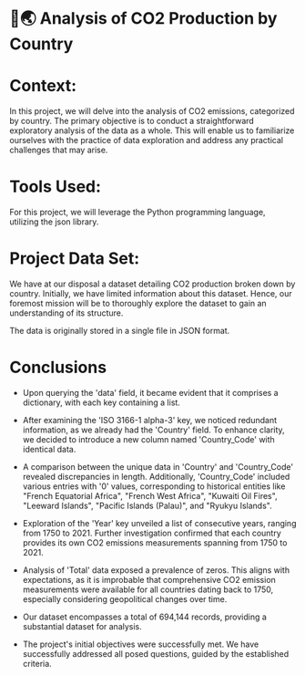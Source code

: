 # 💨🌏 Analysis of CO2 Production by Country

# Context:

In this project, we will delve into the analysis of CO2 emissions, categorized by country. The primary objective is to conduct a straightforward exploratory analysis of the data as a whole. This will enable us to familiarize ourselves with the practice of data exploration and address any practical challenges that may arise.

# Tools Used:

For this project, we will leverage the Python programming language, utilizing the json library.

# Project Data Set:

We have at our disposal a dataset detailing CO2 production broken down by country. Initially, we have limited information about this dataset. Hence, our foremost mission will be to thoroughly explore the dataset to gain an understanding of its structure.

The data is originally stored in a single file in JSON format.

# Conclusions

* Upon querying the 'data' field, it became evident that it comprises a dictionary, with each key containing a list.

* After examining the 'ISO 3166-1 alpha-3' key, we noticed redundant information, as we already had the 'Country' field. To enhance clarity, we decided to introduce a new column named 'Country_Code' with identical data.

* A comparison between the unique data in 'Country' and 'Country_Code' revealed discrepancies in length. Additionally, 'Country_Code' included various entries with '0' values, corresponding to historical entities like "French Equatorial Africa", "French West Africa", "Kuwaiti Oil Fires", "Leeward Islands", "Pacific Islands (Palau)", and "Ryukyu Islands".

* Exploration of the 'Year' key unveiled a list of consecutive years, ranging from 1750 to 2021. Further investigation confirmed that each country provides its own CO2 emissions measurements spanning from 1750 to 2021.

* Analysis of 'Total' data exposed a prevalence of zeros. This aligns with expectations, as it is improbable that comprehensive CO2 emission measurements were available for all countries dating back to 1750, especially considering geopolitical changes over time.

* Our dataset encompasses a total of 694,144 records, providing a substantial dataset for analysis.

* The project's initial objectives were successfully met. We have successfully addressed all posed questions, guided by the established criteria.


